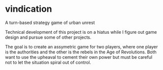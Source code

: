 # vindication
A turn-based strategy game of urban unrest

Technical development of this project is on a hiatus while I figure out game design and pursue some of other projects.

The goal is to create an assymetric game for two players, where one player is the authorities and the other is the rebels in the Age of Revolutions. Both want to use the upheaval to cement their own power but must be careful not to let the situation spiral out of control.

